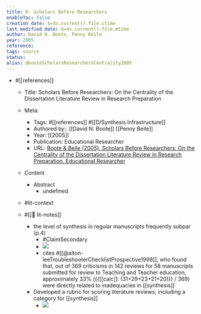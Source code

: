 ```yaml
---
title: R- Scholars Before Researchers
enableToc: false
creation date: $=dv.current().file.ctime
last modified date: $=dv.current().file.mtime
author: David N. Boote, Penny Beile
year: 2005
reference: 
tags: source
status: 
alias: @booteScholarsResearchersCentrality2005
---
```


-   #[[references]]
    -   Title: Scholars Before Researchers: On the Centrality of the Dissertation Literature Review in Research Preparation
    -   Meta:
        -   Tags: #[[references]] #[[D/Synthesis Infrastructure]]
        -   Authored by:: [[David N. Boote]] [[Penny Beile]]
        -   Year: [[2005]]
        -   Publication: Educational Researcher
        -   URL: [Boote & Beile (2005). Scholars Before Researchers: On the Centrality of the Dissertation Literature Review in Research Preparation. Educational Researcher](http://journals.sagepub.com/doi/10.3102/0013189X034006003)
    -   Content
        -   Abstract
            -   undefined
    -   #lit-context
        
    -   #[[📝 lit-notes]]
        -   the level of synthesis in regular manuscripts frequently subpar (p.4)
            -   #ClaimSecondary
            -   ![](https://firebasestorage.googleapis.com/v0/b/firescript-577a2.appspot.com/o/imgs%2Fapp%2Fmegacoglab%2FNbJN82GKeI.png?alt=media&token=94bb3cf6-b064-4fe9-a64b-7b03468bd692)
            -   cites #[[@alton-leeTroubleshooterChecklistProspective1998]], who found that, out of 369 criticisms in 142 reviews for 58 manuscripts submitted for review to Teaching and Teacher education, approximately 33% ({{[[calc]]: (31+29+23+21+20)}} / 369) were directly related to inadequacies in [[synthesis]]
        -   Developed a rubric for scoring literature reviews, including a category for [[synthesis]]
            -   ![](https://firebasestorage.googleapis.com/v0/b/firescript-577a2.appspot.com/o/imgs%2Fapp%2Fmegacoglab%2FyPK1uMfJyb?alt=media&token=4a2ebef2-85f1-48e7-b5a2-8a5ad89d5c4d)
